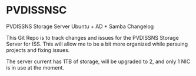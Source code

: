 PVDISSNSC
=========

PVDISSNS Storage Server Ubuntu + AD + Samba Changelog

This Git Repo is to track changes and issues for the PVDISSNS Storage Server for ISS.
This will allow me to be a bit more organized while persuing projects and fixing issues. 

The server current has 1TB of storage, will be upgraded to 2, and only 1 NIC is in use at the moment.

